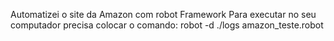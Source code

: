  Automatizei o site da Amazon com robot Framework
 Para executar no seu computador precisa colocar o comando: robot -d ./logs amazon_teste.robot
